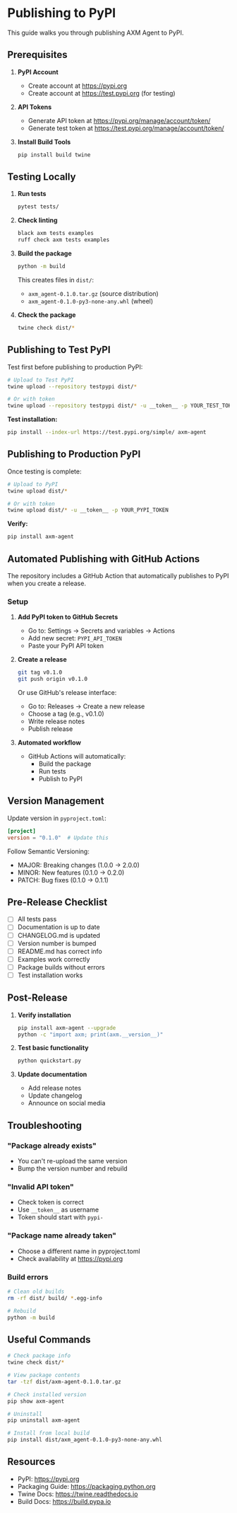 # Publishing to PyPI

This guide walks you through publishing AXM Agent to PyPI.

## Prerequisites

1. **PyPI Account**
   - Create account at https://pypi.org
   - Create account at https://test.pypi.org (for testing)

2. **API Tokens**
   - Generate API token at https://pypi.org/manage/account/token/
   - Generate test token at https://test.pypi.org/manage/account/token/

3. **Install Build Tools**
   ```bash
   pip install build twine
   ```

## Testing Locally

1. **Run tests**
   ```bash
   pytest tests/
   ```

2. **Check linting**
   ```bash
   black axm tests examples
   ruff check axm tests examples
   ```

3. **Build the package**
   ```bash
   python -m build
   ```

   This creates files in `dist/`:
   - `axm_agent-0.1.0.tar.gz` (source distribution)
   - `axm_agent-0.1.0-py3-none-any.whl` (wheel)

4. **Check the package**
   ```bash
   twine check dist/*
   ```

## Publishing to Test PyPI

Test first before publishing to production PyPI:

```bash
# Upload to Test PyPI
twine upload --repository testpypi dist/*

# Or with token
twine upload --repository testpypi dist/* -u __token__ -p YOUR_TEST_TOKEN
```

**Test installation:**
```bash
pip install --index-url https://test.pypi.org/simple/ axm-agent
```

## Publishing to Production PyPI

Once testing is complete:

```bash
# Upload to PyPI
twine upload dist/*

# Or with token
twine upload dist/* -u __token__ -p YOUR_PYPI_TOKEN
```

**Verify:**
```bash
pip install axm-agent
```

## Automated Publishing with GitHub Actions

The repository includes a GitHub Action that automatically publishes to PyPI when you create a release.

### Setup

1. **Add PyPI token to GitHub Secrets**
   - Go to: Settings → Secrets and variables → Actions
   - Add new secret: `PYPI_API_TOKEN`
   - Paste your PyPI API token

2. **Create a release**
   ```bash
   git tag v0.1.0
   git push origin v0.1.0
   ```

   Or use GitHub's release interface:
   - Go to: Releases → Create a new release
   - Choose a tag (e.g., v0.1.0)
   - Write release notes
   - Publish release

3. **Automated workflow**
   - GitHub Actions will automatically:
     - Build the package
     - Run tests
     - Publish to PyPI

## Version Management

Update version in `pyproject.toml`:

```toml
[project]
version = "0.1.0"  # Update this
```

Follow Semantic Versioning:
- MAJOR: Breaking changes (1.0.0 → 2.0.0)
- MINOR: New features (0.1.0 → 0.2.0)
- PATCH: Bug fixes (0.1.0 → 0.1.1)

## Pre-Release Checklist

- [ ] All tests pass
- [ ] Documentation is up to date
- [ ] CHANGELOG.md is updated
- [ ] Version number is bumped
- [ ] README.md has correct info
- [ ] Examples work correctly
- [ ] Package builds without errors
- [ ] Test installation works

## Post-Release

1. **Verify installation**
   ```bash
   pip install axm-agent --upgrade
   python -c "import axm; print(axm.__version__)"
   ```

2. **Test basic functionality**
   ```bash
   python quickstart.py
   ```

3. **Update documentation**
   - Add release notes
   - Update changelog
   - Announce on social media

## Troubleshooting

### "Package already exists"
- You can't re-upload the same version
- Bump the version number and rebuild

### "Invalid API token"
- Check token is correct
- Use `__token__` as username
- Token should start with `pypi-`

### "Package name already taken"
- Choose a different name in pyproject.toml
- Check availability at https://pypi.org

### Build errors
```bash
# Clean old builds
rm -rf dist/ build/ *.egg-info

# Rebuild
python -m build
```

## Useful Commands

```bash
# Check package info
twine check dist/*

# View package contents
tar -tzf dist/axm-agent-0.1.0.tar.gz

# Check installed version
pip show axm-agent

# Uninstall
pip uninstall axm-agent

# Install from local build
pip install dist/axm_agent-0.1.0-py3-none-any.whl
```

## Resources

- PyPI: https://pypi.org
- Packaging Guide: https://packaging.python.org
- Twine Docs: https://twine.readthedocs.io
- Build Docs: https://build.pypa.io
